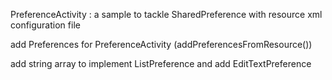 PreferenceActivity : a sample to tackle SharedPreference with resource xml configuration file

add Preferences for PreferenceActivity (addPreferencesFromResource())

add string array to implement ListPreference and add EditTextPreference
